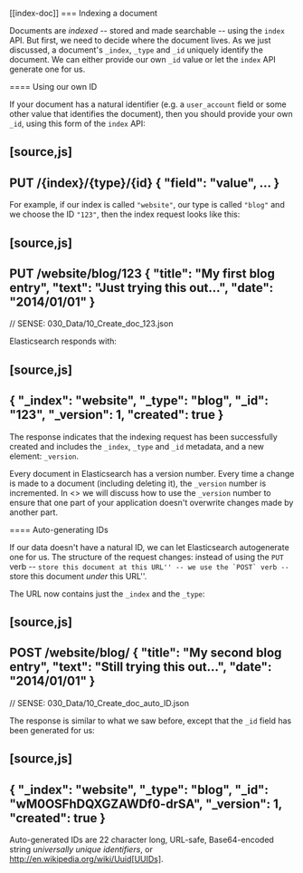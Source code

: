 [[index-doc]]
=== Indexing a document

Documents are _indexed_ -- stored and made searchable -- using the `index`
API. But first, we need to decide where the document  lives.  As we just
discussed, a document's `_index`, `_type` and `_id` uniquely identify the
document.  We can either provide our own `_id` value or let the `index` API
generate one for us.


==== Using our own ID

If your document has a natural identifier (e.g. a `user_account` field
or some other value that identifies the document), then you should provide
your own `_id`, using this form of the `index` API:

[source,js]
--------------------------------------------------
PUT /{index}/{type}/{id}
{
  "field": "value",
  ...
}
--------------------------------------------------

For example, if our index is called `"website"`, our type is called `"blog"`
and we choose the ID `"123"`, then the index request looks like this:

[source,js]
--------------------------------------------------
PUT /website/blog/123
{
  "title": "My first blog entry",
  "text":  "Just trying this out...",
  "date":  "2014/01/01"
}
--------------------------------------------------
// SENSE: 030_Data/10_Create_doc_123.json

Elasticsearch responds with:

[source,js]
--------------------------------------------------
{
   "_index":    "website",
   "_type":     "blog",
   "_id":       "123",
   "_version":  1,
   "created":   true
}
--------------------------------------------------


The response indicates that the indexing request has been successfully created
and includes the `_index`, `_type` and `_id` metadata, and a new element:
`_version`.

Every document in Elasticsearch has a version number. Every time a change is
made to a document (including deleting it), the `_version` number is
incremented.  In <<version-control>> we will discuss how to use the `_version`
number to ensure that one part of your application doesn't overwrite changes
made by another part.

==== Auto-generating IDs

If our data doesn't have a natural ID, we can let Elasticsearch autogenerate
one for us.  The structure of the request changes: instead of using the `PUT`
verb -- ``store this document at this URL'' -- we use the `POST` verb --
``store this document *under* this URL''.

The URL now contains just the `_index` and the `_type`:

[source,js]
--------------------------------------------------
POST /website/blog/
{
  "title": "My second blog entry",
  "text":  "Still trying this out...",
  "date":  "2014/01/01"
}
--------------------------------------------------
// SENSE: 030_Data/10_Create_doc_auto_ID.json

The response is similar to what we saw before, except that the `_id`
field has been generated for us:

[source,js]
--------------------------------------------------
{
   "_index":    "website",
   "_type":     "blog",
   "_id":       "wM0OSFhDQXGZAWDf0-drSA",
   "_version":  1,
   "created":   true
}
--------------------------------------------------

Auto-generated IDs are 22 character long, URL-safe, Base64-encoded string
_universally unique identifiers_, or http://en.wikipedia.org/wiki/Uuid[UUIDs].




